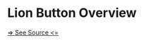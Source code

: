 # Lion Button Overview

[=> See Source <=](../../../docs/components/interaction/button/overview.md)
